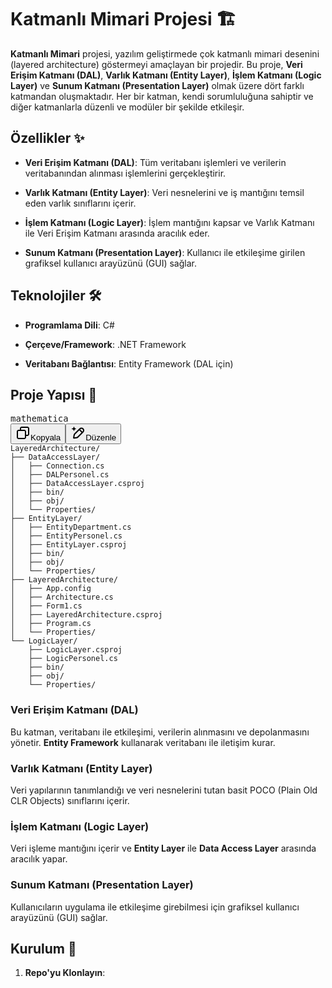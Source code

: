 <h1 data-start="101" data-end="130" class="">Katmanlı Mimari Projesi 🏗️</h1>
<p data-start="132" data-end="574" class=""><strong data-start="132" data-end="151">Katmanlı Mimari</strong> projesi, yazılım geliştirmede çok katmanlı mimari desenini (layered architecture) göstermeyi amaçlayan bir projedir. Bu proje, <strong data-start="279" data-end="308">Veri Erişim Katmanı (DAL)</strong>, <strong data-start="310" data-end="343">Varlık Katmanı (Entity Layer)</strong>, <strong data-start="345" data-end="376">İşlem Katmanı (Logic Layer)</strong> ve <strong data-start="380" data-end="418">Sunum Katmanı (Presentation Layer)</strong> olmak üzere dört farklı katmandan oluşmaktadır. Her bir katman,
  kendi sorumluluğuna sahiptir ve diğer katmanlarla düzenli ve modüler bir şekilde etkileşir.</p>
  <h2 data-start="576" data-end="591" class="">Özellikler ✨</h2>
<ul data-start="592" data-end="1066">
<li data-start="592" data-end="714" class="" style="">
<p data-start="594" data-end="714" class=""><strong data-start="594" data-end="623">Veri Erişim Katmanı (DAL)</strong>: Tüm veritabanı işlemleri ve verilerin veritabanından alınması işlemlerini gerçekleştirir.</p>
</li>
<li data-start="715" data-end="823" class="" style="">
<p data-start="717" data-end="823" class=""><strong data-start="717" data-end="750">Varlık Katmanı (Entity Layer)</strong>: Veri nesnelerini ve iş mantığını temsil eden varlık sınıflarını içerir.</p>
</li>
<li data-start="824" data-end="947" class="" style="">
<p data-start="826" data-end="947" class=""><strong data-start="826" data-end="857">İşlem Katmanı (Logic Layer)</strong>: İşlem mantığını kapsar ve Varlık Katmanı ile Veri Erişim Katmanı arasında aracılık eder.</p>
</li>
<li data-start="948" data-end="1066" class="" style="">
<p data-start="950" data-end="1066" class=""><strong data-start="950" data-end="988">Sunum Katmanı (Presentation Layer)</strong>: Kullanıcı ile etkileşime girilen grafiksel kullanıcı arayüzünü (GUI) sağlar.</p>
</li>
</ul>
  
  <h2 data-start="1068" data-end="1087" class="">Teknolojiler 🛠️</h2>
  <ul data-start="1088" data-end="1211">
<li data-start="1088" data-end="1114" class="" style="">
<p data-start="1090" data-end="1114" class=""><strong data-start="1090" data-end="1110">Programlama Dili</strong>: C#</p>
</li>
<li data-start="1115" data-end="1154" class="" style="">
<p data-start="1117" data-end="1154" class=""><strong data-start="1117" data-end="1138">Çerçeve/Framework</strong>: .NET Framework</p>
</li>
<li data-start="1155" data-end="1211" class="" style="">
<p data-start="1157" data-end="1211" class=""><strong data-start="1157" data-end="1182">Veritabanı Bağlantısı</strong>: Entity Framework (DAL için)</p>
</li>
</ul>

<h2 data-start="1213" data-end="1231" class="">Proje Yapısı 📂</h2>
<pre class="overflow-visible!" data-start="1232" data-end="1819"><div class="contain-inline-size rounded-md border-[0.5px] border-token-border-medium relative bg-token-sidebar-surface-primary"><div class="flex items-center text-token-text-secondary px-4 py-2 text-xs font-sans justify-between h-9 bg-token-sidebar-surface-primary dark:bg-token-main-surface-secondary select-none rounded-t-[5px]">mathematica</div><div class="sticky top-9"><div class="absolute end-0 bottom-0 flex h-9 items-center pe-2"><div class="bg-token-sidebar-surface-primary text-token-text-secondary dark:bg-token-main-surface-secondary flex items-center rounded-sm px-2 font-sans text-xs"><span class="" data-state="closed"><button class="flex gap-1 items-center select-none px-4 py-1" aria-label="Kopyala"><svg width="24" height="24" viewBox="0 0 24 24" fill="none" xmlns="http://www.w3.org/2000/svg" class="icon-xs"><path fill-rule="evenodd" clip-rule="evenodd" d="M7 5C7 3.34315 8.34315 2 10 2H19C20.6569 2 22 3.34315 22 5V14C22 15.6569 20.6569 17 19 17H17V19C17 20.6569 15.6569 22 14 22H5C3.34315 22 2 20.6569 2 19V10C2 8.34315 3.34315 7 5 7H7V5ZM9 7H14C15.6569 7 17 8.34315 17 10V15H19C19.5523 15 20 14.5523 20 14V5C20 4.44772 19.5523 4 19 4H10C9.44772 4 9 4.44772 9 5V7ZM5 9C4.44772 9 4 9.44772 4 10V19C4 19.5523 4.44772 20 5 20H14C14.5523 20 15 19.5523 15 19V10C15 9.44772 14.5523 9 14 9H5Z" fill="currentColor"></path></svg>Kopyala</button></span><span class="" data-state="closed"><button class="flex items-center gap-1 px-4 py-1 select-none"><svg width="24" height="24" viewBox="0 0 24 24" fill="none" xmlns="http://www.w3.org/2000/svg" class="icon-xs"><path d="M2.5 5.5C4.3 5.2 5.2 4 5.5 2.5C5.8 4 6.7 5.2 8.5 5.5C6.7 5.8 5.8 7 5.5 8.5C5.2 7 4.3 5.8 2.5 5.5Z" fill="currentColor" stroke="currentColor" stroke-linecap="round" stroke-linejoin="round"></path><path d="M5.66282 16.5231L5.18413 19.3952C5.12203 19.7678 5.09098 19.9541 5.14876 20.0888C5.19933 20.2067 5.29328 20.3007 5.41118 20.3512C5.54589 20.409 5.73218 20.378 6.10476 20.3159L8.97693 19.8372C9.72813 19.712 10.1037 19.6494 10.4542 19.521C10.7652 19.407 11.0608 19.2549 11.3343 19.068C11.6425 18.8575 11.9118 18.5882 12.4503 18.0497L20 10.5C21.3807 9.11929 21.3807 6.88071 20 5.5C18.6193 4.11929 16.3807 4.11929 15 5.5L7.45026 13.0497C6.91175 13.5882 6.6425 13.8575 6.43197 14.1657C6.24513 14.4392 6.09299 14.7348 5.97903 15.0458C5.85062 15.3963 5.78802 15.7719 5.66282 16.5231Z" stroke="currentColor" stroke-width="2" stroke-linecap="round" stroke-linejoin="round"></path><path d="M14.5 7L18.5 11" stroke="currentColor" stroke-width="2" stroke-linecap="round" stroke-linejoin="round"></path></svg>Düzenle</button></span></div></div></div><div class="overflow-y-auto p-4" dir="ltr"><code class="whitespace-pre!"><span><span><span class="hljs-variable">LayeredArchitecture</span></span><span><span class="hljs-operator">/</span></span><span>
├── </span><span><span class="hljs-variable">DataAccessLayer</span></span><span><span class="hljs-operator">/</span></span><span>
│   ├── </span><span><span class="hljs-variable">Connection</span></span><span><span class="hljs-operator">.</span></span><span><span class="hljs-variable">cs</span></span><span>
│   ├── </span><span><span class="hljs-variable">DALPersonel</span></span><span><span class="hljs-operator">.</span></span><span><span class="hljs-variable">cs</span></span><span>
│   ├── </span><span><span class="hljs-variable">DataAccessLayer</span></span><span><span class="hljs-operator">.</span></span><span><span class="hljs-variable">csproj</span></span><span>
│   ├── </span><span><span class="hljs-variable">bin</span></span><span><span class="hljs-operator">/</span></span><span>
│   ├── </span><span><span class="hljs-variable">obj</span></span><span><span class="hljs-operator">/</span></span><span>
│   └── </span><span><span class="hljs-built_in">Properties</span></span><span><span class="hljs-operator">/</span></span><span>
├── </span><span><span class="hljs-variable">EntityLayer</span></span><span><span class="hljs-operator">/</span></span><span>
│   ├── </span><span><span class="hljs-variable">EntityDepartment</span></span><span><span class="hljs-operator">.</span></span><span><span class="hljs-variable">cs</span></span><span>
│   ├── </span><span><span class="hljs-variable">EntityPersonel</span></span><span><span class="hljs-operator">.</span></span><span><span class="hljs-variable">cs</span></span><span>
│   ├── </span><span><span class="hljs-variable">EntityLayer</span></span><span><span class="hljs-operator">.</span></span><span><span class="hljs-variable">csproj</span></span><span>
│   ├── </span><span><span class="hljs-variable">bin</span></span><span><span class="hljs-operator">/</span></span><span>
│   ├── </span><span><span class="hljs-variable">obj</span></span><span><span class="hljs-operator">/</span></span><span>
│   └── </span><span><span class="hljs-built_in">Properties</span></span><span><span class="hljs-operator">/</span></span><span>
├── </span><span><span class="hljs-variable">LayeredArchitecture</span></span><span><span class="hljs-operator">/</span></span><span>
│   ├── </span><span><span class="hljs-variable">App</span></span><span><span class="hljs-operator">.</span></span><span><span class="hljs-variable">config</span></span><span>
│   ├── </span><span><span class="hljs-variable">Architecture</span></span><span><span class="hljs-operator">.</span></span><span><span class="hljs-variable">cs</span></span><span>
│   ├── </span><span><span class="hljs-variable">Form1</span></span><span><span class="hljs-operator">.</span></span><span><span class="hljs-variable">cs</span></span><span>
│   ├── </span><span><span class="hljs-variable">LayeredArchitecture</span></span><span><span class="hljs-operator">.</span></span><span><span class="hljs-variable">csproj</span></span><span>
│   ├── </span><span><span class="hljs-variable">Program</span></span><span><span class="hljs-operator">.</span></span><span><span class="hljs-variable">cs</span></span><span>
│   └── </span><span><span class="hljs-built_in">Properties</span></span><span><span class="hljs-operator">/</span></span><span>
└── </span><span><span class="hljs-variable">LogicLayer</span></span><span><span class="hljs-operator">/</span></span><span>
    ├── </span><span><span class="hljs-variable">LogicLayer</span></span><span><span class="hljs-operator">.</span></span><span><span class="hljs-variable">csproj</span></span><span>
    ├── </span><span><span class="hljs-variable">LogicPersonel</span></span><span><span class="hljs-operator">.</span></span><span><span class="hljs-variable">cs</span></span><span>
    ├── </span><span><span class="hljs-variable">bin</span></span><span><span class="hljs-operator">/</span></span><span>
    ├── </span><span><span class="hljs-variable">obj</span></span><span><span class="hljs-operator">/</span></span><span>
    └── </span><span><span class="hljs-built_in">Properties</span></span><span><span class="hljs-operator">/</span></span><span>
</span></span></code></div></div></pre>

<h3 data-start="1821" data-end="1850" class="">Veri Erişim Katmanı (DAL)</h3>
<p data-start="1851" data-end="1998" class="">Bu katman, veritabanı ile etkileşimi, verilerin alınmasını ve depolanmasını yönetir. 
  <strong data-start="1936" data-end="1956">Entity Framework</strong> kullanarak veritabanı ile iletişim kurar.</p>
  <h3 data-start="2000" data-end="2033" class="">Varlık Katmanı (Entity Layer)</h3>
  <p data-start="2034" data-end="2144" class="">Veri yapılarının tanımlandığı ve veri nesnelerini tutan basit POCO (Plain Old CLR Objects) sınıflarını içerir.</p>
<h3 data-start="2146" data-end="2177" class="">İşlem Katmanı (Logic Layer)</h3>
<p data-start="2178" data-end="2277" class="">Veri işleme mantığını içerir ve <strong data-start="2210" data-end="2226">Entity Layer</strong> ile 
  <strong data-start="2231" data-end="2252">Data Access Layer</strong> arasında aracılık yapar.</p>
  <h3 data-start="2279" data-end="2317" class="">Sunum Katmanı (Presentation Layer)</h3>
  <p data-start="2318" data-end="2417" class="">Kullanıcıların uygulama ile etkileşime girebilmesi için grafiksel kullanıcı arayüzünü (GUI) sağlar.</p>
  
<h2 data-start="2419" data-end="2432" class="">Kurulum 🔧</h2>
<ol data-start="2434" data-end="2459">
<li data-start="2434" data-end="2459" class="" style="">
<p data-start="2437" data-end="2459" class=""><strong data-start="2437" data-end="2458">Repo'yu Klonlayın</strong>:</p>
</li>
</ol>







